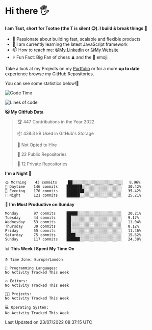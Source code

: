 # Hi there :raised_hand_with_fingers_splayed:
#### I am Tsot, short for Tsotne (the T is silent :wink:). I build & break things :space_invader:
- :telescope: Passionate about building fast, scalable and flexible products
- :seedling: I am currently learning the latest JavaScript framework 
- :mailbox: How to reach me: [@My LinkedIn](https://www.linkedin.com/in/tsotne-gvadzabia/) or [@My Website](https://tsotne.co.uk/contact)
- :zap: Fun Fact: Big Fan of chess ♟ and the 👾 emoji

Take a look at my Projects on my [Portfolio](https://tsotne.co.uk/) or for a more **up to date** experience browse my GitHub Repositories.

You can see some statistics below!:space_invader:
<!--START_SECTION:waka-->
![Code Time](http://img.shields.io/badge/Code%20Time-761%20hrs%202%20mins-blue)

![Lines of code](https://img.shields.io/badge/From%20Hello%20World%20I%27ve%20Written-626%20Thousand%20lines%20of%20code-blue)

**🐱 My GitHub Data** 

> 🏆 447 Contributions in the Year 2022
 > 
> 📦 438.3 kB Used in GitHub's Storage 
 > 
> 🚫 Not Opted to Hire
 > 
> 📜 22 Public Repositories 
 > 
> 🔑 12 Private Repositories  
 > 
**I'm a Night 🦉** 

```text
🌞 Morning    43 commits     ██░░░░░░░░░░░░░░░░░░░░░░░   8.96% 
🌆 Daytime    146 commits    ███████░░░░░░░░░░░░░░░░░░   30.42% 
🌃 Evening    170 commits    ████████░░░░░░░░░░░░░░░░░   35.42% 
🌙 Night      121 commits    ██████░░░░░░░░░░░░░░░░░░░   25.21%

```
📅 **I'm Most Productive on Sunday** 

```text
Monday       97 commits     █████░░░░░░░░░░░░░░░░░░░░   20.21% 
Tuesday      44 commits     ██░░░░░░░░░░░░░░░░░░░░░░░   9.17% 
Wednesday    53 commits     ██░░░░░░░░░░░░░░░░░░░░░░░   11.04% 
Thursday     39 commits     ██░░░░░░░░░░░░░░░░░░░░░░░   8.12% 
Friday       55 commits     ██░░░░░░░░░░░░░░░░░░░░░░░   11.46% 
Saturday     75 commits     ████░░░░░░░░░░░░░░░░░░░░░   15.62% 
Sunday       117 commits    ██████░░░░░░░░░░░░░░░░░░░   24.38%

```


📊 **This Week I Spent My Time On** 

```text
⌚︎ Time Zone: Europe/London

💬 Programming Languages: 
No Activity Tracked This Week

🔥 Editors: 
No Activity Tracked This Week

🐱‍💻 Projects: 
No Activity Tracked This Week

💻 Operating System: 
No Activity Tracked This Week

```


 Last Updated on 23/07/2022 08:37:15 UTC
<!--END_SECTION:waka-->
